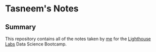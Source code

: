 # Tasneem's Notes
## Summary 
This repository contains all of the notes taken by [me](https://github.com/TasneemYou) for the [Lighthouse Labs](https://www.lighthouselabs.ca/) Data Science Bootcamp.
